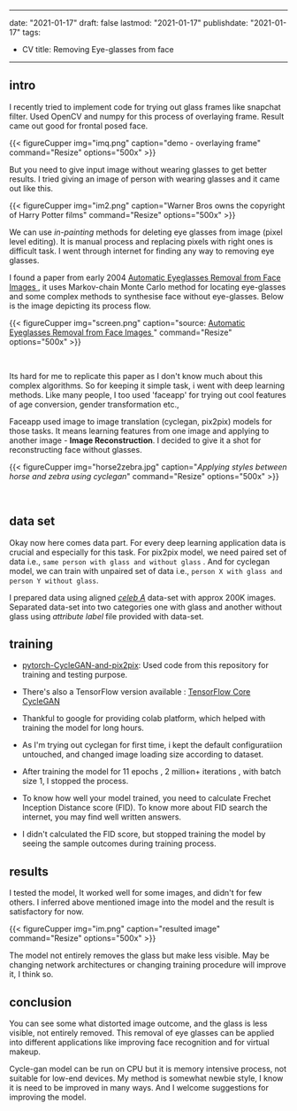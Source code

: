 

---
date: "2021-01-17"
draft: false
lastmod: "2021-01-17"
publishdate: "2021-01-17"
tags:

- CV
title:  Removing Eye-glasses from face

---


## intro
I recently tried to implement code for trying out glass frames like snapchat filter. Used OpenCV and numpy for this process of overlaying frame. Result came out good for frontal posed face.

{{< figureCupper
img="imq.png" 
caption="demo - overlaying frame" 
command="Resize" 
options="500x" >}}

But you need to give input image without wearing glasses to get better results. I tried giving an image of person with wearing glasses and it came out like this.

{{< figureCupper
img="im2.png" 
caption="Warner Bros owns the copyright of Harry Potter films" 
command="Resize" 
options="500x" >}}

We can use *in-painting* methods for deleting eye glasses from image (pixel level editing). It is manual process and replacing pixels with right ones is difficult task. I went through internet for finding any way to removing eye glasses. 

I found a paper from early 2004 [Automatic Eyeglasses Removal from Face Images ](http://people.csail.mit.edu/~celiu/pdfs/eyeglasses-TPAMI.pdf), it uses Markov-chain Monte Carlo method for locating eye-glasses and some complex methods to synthesise face without eye-glasses. Below is the image depicting its process flow.

{{< figureCupper
img="screen.png" 
caption="source:  [Automatic Eyeglasses Removal from Face Images ](http://people.csail.mit.edu/~celiu/pdfs/eyeglasses-TPAMI.pdf)" 
command="Resize" 
options="500x" >}}

​									



Its hard for me to replicate this paper as I don't know much about this complex algorithms. So for keeping it simple task, i went with deep learning methods. Like many people, I too used 'faceapp' for trying out cool features of age conversion, gender transformation etc.,

Faceapp used image to image translation (cyclegan, pix2pix) models for those tasks. It means learning features from one image and applying to another image - **Image Reconstruction**. I decided to give it a shot for reconstructing face without glasses.

{{< figureCupper
img="horse2zebra.jpg" 
caption="*Applying styles between horse and zebra using cyclegan*" 
command="Resize" 
options="500x" >}}

​														

## data set

Okay now here comes data part. For every deep learning application data is crucial and especially for this task. For pix2pix model, we need paired set of data i.e., `same person with glass and without glass` . And for cyclegan model, we can train with unpaired  set of data  i.e., `person X with glass and person Y without glass`.

I prepared data using aligned [*celeb A*](http://mmlab.ie.cuhk.edu.hk/projects/CelebA.html) data-set with approx 200K images. Separated data-set into two categories one with glass and another without glass using *attribute label* file provided with data-set.







## training

* [pytorch-CycleGAN-and-pix2pix](https://github.com/junyanz/pytorch-CycleGAN-and-pix2pix): Used code from this repository for training and testing purpose.

* There's also a TensorFlow version available : [TensorFlow Core CycleGAN](https://github.com/tensorflow/docs/blob/master/site/en/tutorials/generative/cyclegan.ipynb)

* Thankful to google for providing colab platform, which helped with training the model for long hours.

* As I'm trying out cyclegan for first time, i kept the default configuratiion untouched, and changed image loading size according to dataset.

* After training the model for 11 epochs , 2 million+ iterations , with batch size 1, I stopped the process.

* To know how well your model trained, you need to calculate Frechet Inception Distance score (FID). To know more about FID search the internet, you may find well written answers.

* I didn't calculated the FID score, but stopped training the model by seeing the sample outcomes during training process.

  

  

## results

I tested the model, It worked well for some images, and didn't for few others. I inferred above mentioned image into the model and the result is satisfactory for now. 


{{< figureCupper
img="im.png" 
caption="resulted image" 
command="Resize" 
options="500x" >}}

The model not entirely removes the glass but make less visible. May be changing network architectures or changing training procedure will improve it, I think so. 

## conclusion

You can see some what distorted image outcome, and the glass is less visible, not entirely removed. This removal of eye glasses can be applied into different applications like improving face recognition and  for virtual makeup.

Cycle-gan model can be run on CPU but it is memory intensive process, not suitable for low-end devices. My method is somewhat newbie style, I know it is need to be improved in many ways. And I welcome suggestions for improving the model.